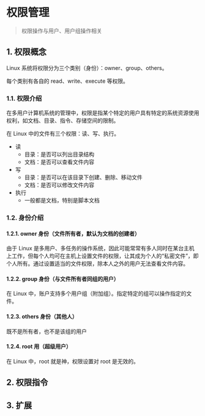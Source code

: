 # 权限管理

>权限操作与用户、用户组操作相关

## 1. 权限概念

Linux 系统将权限分为三个类别（身份）：owner、group、others。

每个类别有各自的 read、write、execute 等权限。

### 1.1. 权限介绍

在多用户计算机系统的管理中，权限是指某个特定的用户具有特定的系统资源使用权利，如文档、目录、指令、存储空间的限制。

在 Linux 中的文件有三个权限：读、写、执行。

* 读
  * 目录：是否可以列出目录结构
  * 文档：是否可以查看文件内容
* 写
  * 目录：是否可以在该目录下创建、删除、移动文件
  * 文档：是否可以修改文件内容
* 执行
  * 一般都是文档，特别是脚本文档

### 1.2. 身份介绍

#### 1.2.1. owner 身份（文件所有者，默认为文档的创建者）

由于 Linux 是多用户、多任务的操作系统，因此可能常常有多人同时在某台主机上工作，但每个人均可在主机上设置文件的权限，让其成为个人的“私密文件”，即个人所有。通过设置适当的文件权限，除本人之外的用户无法查看文件内容。

#### 1.2.2. group 身份（与文件所有者同组的用户）

在 Linux 中，账户支持多个用户组（附加组）。指定特定的组可以操作指定的文件。

#### 1.2.3. others 身份（其他人）

既不是所有者，也不是该组的用户

#### 1.2.4. root 用（超级用户）

在 Linux 中，root 就是神，权限设置对 root 是无效的。

## 2. 权限指令

## 3. 扩展